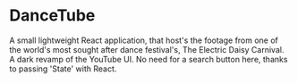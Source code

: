 # DanceTube
A small lightweight React application, that host's the footage from one of the world's most sought after dance festival's, The Electric Daisy Carnival. A dark revamp of the YouTube UI. No need for a search button here, thanks to passing 'State' with React.
